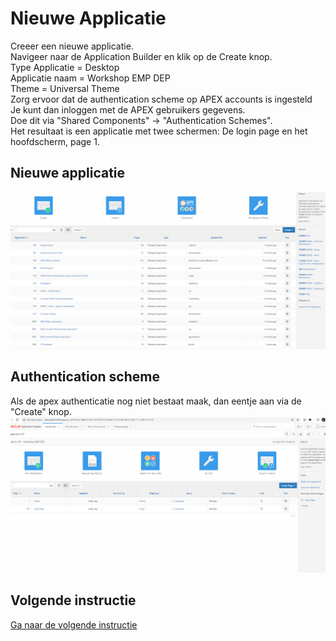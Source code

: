 # Nieuwe Applicatie
Creeer een nieuwe applicatie.</br>
Navigeer naar de Application Builder en klik op de Create knop.</br>
Type Applicatie = Desktop</br>
Applicatie naam = Workshop EMP DEP </br>
Theme = Universal Theme </br>
Zorg ervoor dat de authentication scheme op APEX accounts is ingesteld</br>
Je kunt dan inloggen met de APEX gebruikers gegevens.</br>
Doe dit via "Shared Components" → "Authentication Schemes".</br>
Het resultaat is een applicatie met twee schermen: De login page en het hoofdscherm, page 1.</br>

## Nieuwe applicatie
![Nieuwe applicatie](createApp.gif)

## Authentication scheme
Als de apex authenticatie nog niet bestaat maak, dan eentje aan via de "Create" knop.</br>
![Authentication Scheme](authSchemes.gif)


## Volgende instructie
[Ga naar de volgende instructie](/../../../Apex-Workshops/ASW-1-QuickRefresh/instructions/2.basics/2.1.classicReportsForms)
